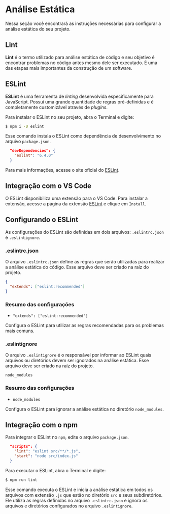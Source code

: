 # Análise Estática

Nessa seção você encontrará as instruções necessárias para configurar a análise estática do seu projeto.

## Lint

**Lint** é o termo utilizado para análise estática de código e seu objetivo é encontrar problemas no código antes mesmo dele ser executado. É uma das etapas mais importantes da construção de um software.

## ESLint

**ESLint** é uma ferramenta de _linting_ desenvolvida especificamente para JavaScript. Possui uma grande quantidade de regras pré-definidas e é completamente customizável através de _plugins_.

Para instalar o ESLint no seu projeto, abra o Terminal e digite:

```bash
$ npm i -D eslint
```

Esse comando instala o ESLint como dependência de desenvolvimento no arquivo `package.json`.

```json
  "devDependencies": {
    "eslint": "6.4.0"
  }
```

Para mais informações, acesse o site oficial do [ESLint](https://eslint.org/).

## Integração com o VS Code

O ESLint disponibiliza uma extensão para o VS Code. Para instalar a extensão, acesse a página da extensão [ESLint](https://marketplace.visualstudio.com/items?itemName=dbaeumer.vscode-eslint) e clique em `Install`.

## Configurando o ESLint

As configurações do ESLint são definidas em dois arquivos: `.eslintrc.json` e `.eslintignore`.

### .eslintrc.json

O arquivo `.eslintrc.json` define as regras que serão utilizadas para realizar a análise estática do código. Esse arquivo deve ser criado na raíz do projeto.

```json
{
  "extends": ["eslint:recommended"]
}
```

### Resumo das configurações

- `"extends": ["eslint:recommended"]`

Configura o ESLint para utilizar as regras recomendadas para os problemas mais comuns.

### .eslintignore

O arquivo `.eslintignore` é o responsável por informar ao ESLint quais arquivos ou diretórios devem ser ignorados na análise estática. Esse arquivo deve ser criado na raíz do projeto.

```properties
node_modules
```

### Resumo das configurações

- `node_modules`

Configura o ESLint para ignorar a análise estática no diretório `node_modules`.

## Integração com o npm

Para integrar o ESLint no `npm`, edite o arquivo `package.json`.

```json
  "scripts": {
    "lint": "eslint src/**/*.js",
    "start": "node src/index.js"
  }
```

Para executar o ESLint, abra o Terminal e digite:

```bash
$ npm run lint
```

Esse comando executa o ESLint e inicia a análise estática em todos os arquivos com extensão `.js` que estão no diretório `src` e seus subdiretórios. Ele utiliza as regras definidas no arquivo `.eslintrc.json` e ignora os arquivos e diretórios configurados no arquivo `.eslintignore`.
